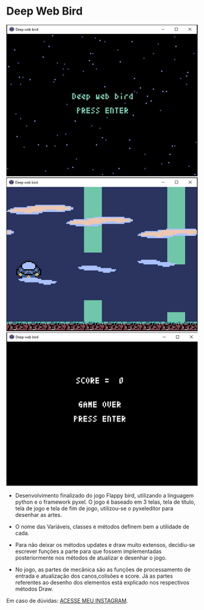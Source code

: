 # Deep Web Bird

![Tela inicial](https://github.com/kvojps/Certainly-not-the-flappy-bird/blob/main/deepWebBirdV2/Telas%20de%20jogo/Tela_inicial.jpeg)
![Tela de jogo](https://github.com/kvojps/Certainly-not-the-flappy-bird/blob/main/deepWebBirdV2/Telas%20de%20jogo/Tela_jogo.jpeg)
![Tela final](https://github.com/kvojps/Certainly-not-the-flappy-bird/blob/main/deepWebBirdV2/Telas%20de%20jogo/Tela_final.jpeg)

* Desenvolvimento finalizado do jogo Flappy bird, utilizando a linguagem python e o framework pyxel. O jogo é baseado em 3 telas, tela de título, tela de jogo e tela de fim de jogo, utilizou-se o pyxeleditor para desenhar as artes. 

* O nome das Variáveis, classes e métodos definem bem a utilidade de cada.

* Para não deixar os métodos updates e draw muito extensos, decidiu-se escrever funções a parte para que fossem implementadas posteriormente nos métodos de atualizar e desenhar o jogo.

* No jogo, as partes de mecânica são as funções de processamento de entrada e atualização dos canos,colisões e score. Já as partes referentes ao desenho dos elementos está explicado nos respectivos métodos Draw.

Em caso de dúvidas: [ACESSE MEU INSTAGRAM](https://www.instagram.com/divers_tech/).

